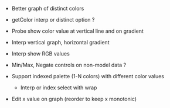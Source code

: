  + Better graph of distinct colors
 + getColor interp or distinct option ?

 + Probe show color value at vertical line and on gradient
 + Interp vertical graph, horizontal gradient
 + Interp show RGB values
 + Min/Max, Negate controls on non-model data ?
 + Support indexed palette (1-N colors) with different color values
   + Interp or index select with wrap
 + Edit x value on graph (reorder to keep x monotonic)
